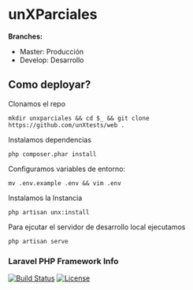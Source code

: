 # unXParciales

**Branches:**
  * Master: Producción
  * Develop: Desarrollo

## Como deployar?

Clonamos el repo

`mkdir unxparciales && cd $_ && git clone https://github.com/unXtests/web .`

Instalamos dependencias

`php composer.phar install`

Configuramos variables de entorno:

`mv .env.example .env && vim .env`

Instalamos la Instancia

`php artisan unx:install`

Para ejcutar el servidor de desarrollo local ejecutamos

`php artisan serve`


### Laravel PHP Framework Info

[![Build Status](https://travis-ci.org/laravel/framework.svg)](https://travis-ci.org/laravel/framework)
[![License](https://poser.pugx.org/laravel/framework/license.svg)](https://packagist.org/packages/laravel/framework)
